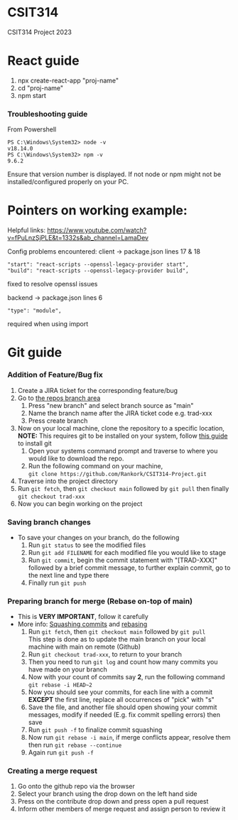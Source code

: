 # CSIT314
CSIT314 Project 2023

# React guide

1. npx create-react-app "proj-name"
2. cd "proj-name"
3. npm start

### Troubleshooting guide

From Powershell

```
PS C:\Windows\System32> node -v
v18.14.0
PS C:\Windows\System32> npm -v
9.6.2
```

Ensure that version number is displayed. If not node or npm might not be installed/configured properly on your PC.

# Pointers on working example:

Helpful links: 
https://www.youtube.com/watch?v=fPuLnzSjPLE&t=1332s&ab_channel=LamaDev

Config problems encountered: 
client -> package.json lines 17 & 18

```
"start": "react-scripts --openssl-legacy-provider start",
"build": "react-scripts --openssl-legacy-provider build",
```

fixed to resolve openssl issues

backend -> package.json lines 6

```
"type": "module",
```

required when using import

# Git guide

### Addition of Feature/Bug fix

1. Create a JIRA ticket for the corresponding feature/bug
2. Go to [the repos branch area](https://github.com/Rankork/CSIT314-Project/branches)
   1. Press "new branch" and select branch source as "main"
   2. Name the branch name after the JIRA ticket code e.g. trad-xxx
   3. Press create branch
3. Now on your local machine, clone the repository to a specific location, <br> **NOTE:** This requires git to be installed on your system,
   follow [this guide](https://git-scm.com/book/en/v2/Getting-Started-Installing-Git) to install git
   1. Open your systems command prompt and traverse to where you would like to download the repo.
   2. Run the following command on your machine, <br> `git clone https://github.com/Rankork/CSIT314-Project.git`
4. Traverse into the project directory
5. Run `git fetch`, then `git checkout main` followed by `git pull` then finally `git checkout trad-xxx`
6. Now you can begin working on the project


### Saving branch changes

* To save your changes on your branch, do the following
   1. Run `git status` to see the modified files
   2. Run `git add FILENAME` for each modified file you would like to stage
   3. Run `git commit`, begin the commit statement with "[TRAD-XXX]" followed by a brief commit message, to further explain commit, go to the next line and type there
   4. Finally run `git push`

    
### Preparing branch for merge (Rebase on-top of main)

* This is **VERY IMPORTANT**, follow it carefully
* More info: [Squashing commits](https://gitready.com/advanced/2009/02/10/squashing-commits-with-rebase.html) and [rebasing](https://git-scm.com/docs/git-rebase) 
  1. Run `git fetch`, then `git checkout main` followed by `git pull`
  <br> This step is done as to update the main branch on your local machine with main on remote (Github)
  2. Run `git checkout trad-xxx`, to return to your branch
  3. Then you need to run `git log` and count how many commits you have made on your branch
  4. Now with your count of commits say **2**, run the following command
  <br> `git rebase -i HEAD~2`
  5. Now you should see your commits, for each line with a commit **EXCEPT** the first line, replace all occurrences of "pick" with "s"
  6. Save the file, and another file should open showing your commit messages, modify if needed (E.g. fix commit spelling errors) then save
  7. Run `git push -f` to finalize commit squashing
  8. Now run `git rebase -i main`, if merge conflicts appear, resolve them then run `git rebase --continue`
  9. Again run `git push -f`

    
### Creating a merge request
1. Go onto the github repo via the browser
2. Select your branch using the drop down on the left hand side
3. Press on the contribute drop down and press open a pull request
4. Inform other members of merge request and assign person to review it



     

